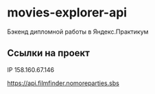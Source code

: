 # movies-explorer-api
Бэкенд дипломной работы в Яндекс.Практикум

## Ссылки на проект

IP 158.160.67.146

https://api.filmfinder.nomoreparties.sbs
